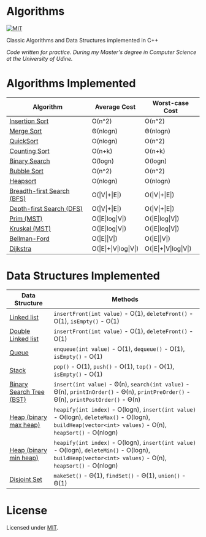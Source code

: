 Algorithms
==========
[![MIT](https://img.shields.io/dub/l/vibe-d.svg)](https://github.com/alexprut/Algorithms/blob/master/LICENSE)

Classic Algorithms and Data Structures implemented in C++

_Code written for practice. During my Master's degree in Computer Science at the University of Udine._

Algorithms Implemented
======================

|Algorithm|Average Cost|Worst-case Cost|
|---|---|---|
|[Insertion Sort](https://github.com/alexprut/Algorithms/blob/master/insertionSort.cpp)|O(n^2)|O(n^2)|
|[Merge Sort](https://github.com/alexprut/Algorithms/blob/master/mergeSort.cpp)|Θ(nlogn)|Θ(nlogn)|
|[QuickSort](https://github.com/alexprut/Algorithms/blob/master/quickSort.cpp)|O(nlogn)|O(n^2)|
|[Counting Sort](https://github.com/alexprut/Algorithms/blob/master/quickSort.cpp)|O(n+k)|O(n+k)|
|[Binary Search](https://github.com/alexprut/Algorithms/blob/master/binarySearch.cpp)|O(logn)|O(logn)|
|[Bubble Sort](https://github.com/alexprut/Algorithms/blob/master/bubbleSort.cpp)|O(n^2)|O(n^2)|
|[Heapsort](https://github.com/alexprut/Algorithms/blob/master/binaryMaxHeap.cpp#L133)|O(nlogn)|O(nlogn)|
|[Breadth-first Search (BFS)](https://github.com/alexprut/Algorithms/blob/master/breadthFirstSearch.cpp)|O(\|V\|+\|E\|)|O(\|V\|+\|E\|)|
|[Depth-first Search (DFS)](https://github.com/alexprut/Algorithms/blob/master/breadthFirstSearch.cpp)|O(\|V\|+\|E\|)|O(\|V\|+\|E\|)|
|[Prim (MST)](https://github.com/alexprut/Algorithms/blob/master/breadthFirstSearch.cpp)|O(\|E\|log\|V\|)|O(\|E\|log\|V\|)|
|[Kruskal (MST)](https://github.com/alexprut/Algorithms/blob/master/kruskal.cpp)|O(\|E\|log\|V\|)|O(\|E\|log\|V\|)|
|[Bellman-Ford](https://github.com/alexprut/Algorithms/blob/master/bellmanFord.cpp)|O(\|E\|\|V\|)|O(\|E\|\|V\|)|
|[Dijkstra](https://github.com/alexprut/Algorithms/blob/master/dijkstra.cpp)|O(\|E\|+\|V\|log\|V\|)|O(\|E\|+\|V\|log\|V\|)|

Data Structures Implemented
===========================
|Data Structure|Methods|
|--------------|-------|
|[Linked list](https://github.com/alexprut/Algorithms/blob/master/linkedList.cpp)|```insertFront(int value)``` - O(1), ```deleteFront()``` - O(1), ```isEmpty()``` - O(1)|
|[Double Linked list](https://github.com/alexprut/Algorithms/blob/master/doubleLinkedList.cpp)|```insertFront(int value)``` - O(1), ```deleteFront()``` - O(1)|
|[Queue](https://github.com/alexprut/Algorithms/blob/master/queue.cpp)|```enqueue(int value)``` - O(1), ```dequeue()``` - O(1), ```isEmpty()``` - O(1)|
|[Stack](https://github.com/alexprut/Algorithms/blob/master/stack.cpp)|```pop()``` - O(1), ```push()``` - O(1), ```top()``` - O(1), ```isEmpty()``` - O(1)|
|[Binary Search Tree (BST)](https://github.com/alexprut/Algorithms/blob/master/binarySearchTree.cpp)|```insert(int value)``` - Θ(n), ```search(int value)``` - Θ(n), ```printInOrder()``` - Θ(n), ```printPreOrder()``` - Θ(n), ```printPostOrder()``` - Θ(n)|
|[Heap (binary max heap)](https://github.com/alexprut/Algorithms/blob/master/binaryMaxHeap.cpp)|```heapify(int index)``` - O(logn), ```insert(int value)``` - O(logn), ```deleteMax()``` - O(logn), ```buildHeap(vector<int> values)``` - O(n), ```heapSort()``` - O(nlogn)|
|[Heap (binary min heap)](https://github.com/alexprut/Algorithms/blob/master/binaryMaxHeap.cpp)|```heapify(int index)``` - O(logn), ```insert(int value)``` - O(logn), ```deleteMin()``` - O(logn), ```buildHeap(vector<int> values)``` - O(n), ```heapSort()``` - O(nlogn)|
|[Disjoint Set](https://github.com/alexprut/Algorithms/blob/master/disjointSet.cpp)|```makeSet()``` - Θ(1), ```findSet()``` - Θ(1), ```union()``` - Θ(1)|

License
=======
Licensed under [MIT](https://github.com/alexprut/Algorithms/blob/master/LICENSE).
